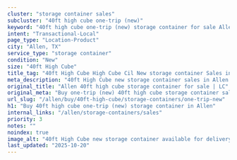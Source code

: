 ```yaml
---
cluster: "storage container sales"
subcluster: "40ft high cube one-trip (new)"
keyword: "40ft high cube one-trip (new) storage container for sale Allen, TX"
intent: "Transactional-Local"
page_type: "Location-Product"
city: "Allen, TX"
service_type: "storage container"
condition: "New"
size: "40ft High Cube"
title_tag: "40ft High Cube High Cube Cil New storage container Sales in Allen | LC Container"
meta_description: "40ft High Cube new storage container sales in Allen. High cube containers with extra height. Fast delivery, competitive pricing. Serving storage containers area. Quote ID: RS9. Call (214) 524-4168 for your free quote today."
original_title: "Allen 40ft high cube storage container for sale | LC"
original_meta: "Buy one-trip (new) 40ft high cube storage container sale with local delivery in Allen, TX. LC Container — local Since 2003. Request a fast quote today."
url_slug: "/allen/buy/40ft-high-cube/storage-containers/one-trip-new"
h1: "Buy 40ft high cube one-trip (new) storage container in Allen"
internal_links: "/allen/storage-containers/sales"
priority: 3
notes: ""
noindex: true
image_alt: "40ft High Cube new storage container available for delivery in Allen"
last_updated: "2025-10-20"
---
```


<!-- TODO: Add unique city/inventory copy, images, and internal links here. -->
